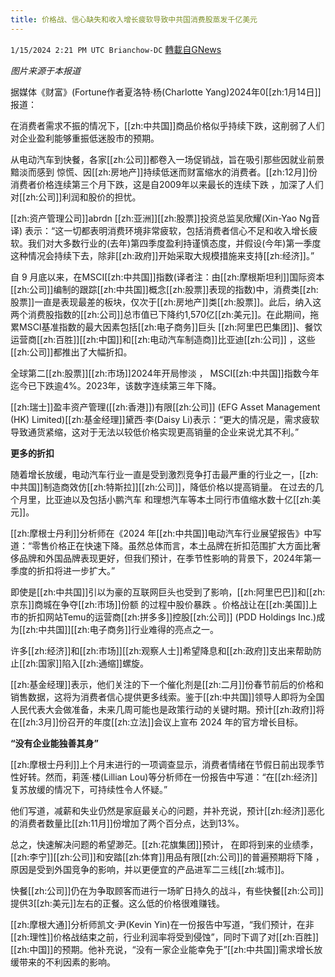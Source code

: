 ```yaml
---
title: 价格战、信心缺失和收入增长疲软导致中共国消费股蒸发千亿美元
---
```

`1/15/2024 2:21 PM UTC Brianchow-DC` [轉載自GNews](https://gnews.org/articles/2221459)

*图片来源于本报道*

据媒体《财富》(Fortune作者夏洛特·杨(Charlotte Yang)2024年0[[zh:1月14日]]报道：

在消费者需求不振的情况下，[[zh:中共国]]商品价格似乎持续下跌，这削弱了人们对企业盈利能够重振低迷股市的预期。

从电动汽车到快餐，各家[[zh:公司]]都卷入一场促销战，旨在吸引那些因就业前景黯淡而感到 惊慌、因[[zh:房地产]]持续低迷而财富缩水的消费者。[[zh:12月]]份消费者价格连续第三个月下跌，这是自2009年以来最长的连续下跌 ，加深了人们对[[zh:公司]]利润和股价的担忧。

[[zh:资产管理公司]]abrdn [[zh:亚洲]][[zh:股票]]投资总监吴欣耀(Xin-Yao Ng音译) 表示：“这一切都表明消费环境非常疲软，包括消费者信心不足和收入增长疲软。我们对大多数行业的(去年)第四季度盈利持谨慎态度，并假设(今年)第一季度这种情况会持续下去，除非[[zh:政府]]开始采取大规模措施来支持[[zh:经济]]。”

 自 9 月底以来，在MSCI[[zh:中共国]]指数(译者注：由[[zh:摩根斯坦利]]国际资本[[zh:公司]]编制的跟踪[[zh:中共国]]概念[[zh:股票]]表现的指数)中，消费类[[zh:股票]]一直是表现最差的板块，仅次于[[zh:房地产]]类[[zh:股票]]。此后，纳入这两个消费股指数的[[zh:公司]]总市值已下降约1,570亿[[zh:美元]]。在此期间，拖累MSCI基准指数的最大因素包括[[zh:电子商务]]巨头 [[zh:阿里巴巴集团]]、餐饮运营商[[zh:百胜]][[zh:中国]]和[[zh:电动汽车制造商]]比亚迪[[zh:公司]] ，这些[[zh:公司]]都推出了大幅折扣。

全球第二[[zh:股票]][[zh:市场]]2024年开局惨淡 ， MSCI[[zh:中共国]]指数今年迄今已下跌逾4%。2023年，该数字连续第三年下降。

[[zh:瑞士]]盈丰资产管理([[zh:香港]])有限[[zh:公司]] (EFG Asset Management (HK) Limited)[[zh:基金经理]]黛西·李(Daisy Li)表示：“更大的情况是，需求疲软导致通货紧缩，这对于无法以较低价格实现更高销量的企业来说尤其不利。”

**更多的折扣**

随着增长放缓，电动汽车行业一直是受到激烈竞争打击最严重的行业之一，[[zh:中共国]]制造商效仿[[zh:特斯拉]][[zh:公司]]，降低价格以提高销量。 在过去的几个月里，比亚迪以及包括小鹏汽车 和理想汽车等本土同行市值缩水数十亿[[zh:美元]]。

[[zh:摩根士丹利]]分析师在《2024 年[[zh:中共国]]电动汽车行业展望报告》中写道：“零售价格正在快速下降。虽然总体而言，本土品牌在折扣范围扩大方面比奢侈品牌和外国品牌表现更好，但我们预计，在季节性影响的背景下，2024年第一季度的折扣将进一步扩大。”

即使是[[zh:中共国]]引以为豪的互联网巨头也受到了影响，[[zh:阿里巴巴]]和[[zh:京东]]商城在争夺[[zh:市场]]份额 的过程中股价暴跌  。价格战让在[[zh:美国]]上市的折扣网站Temu的运营商[[zh:拼多多]]控股[[zh:公司]] (PDD Holdings Inc.)成为[[zh:中共国]][[zh:电子商务]]行业难得的亮点之一。

许多[[zh:经济]]和[[zh:市场]][[zh:观察人士]]希望降息和[[zh:政府]]支出来帮助防止[[zh:国家]]陷入[[zh:通缩]]螺旋。

[[zh:基金经理]]表示，他们关注的下一个催化剂是[[zh:二月]]份春节前后的价格和销售数据，这将为消费者信心提供更多线索。鉴于[[zh:中共国]]领导人即将为全国人民代表大会做准备，未来几周可能也是政策行动的关键时期。预计[[zh:政府]]将在[[zh:3月]]份召开的年度[[zh:立法]]会议上宣布 2024 年的官方增长目标。

**“没有企业能独善其身”**

[[zh:摩根士丹利]]上个月末进行的一项调查显示，消费者情绪在节假日前出现季节性好转。然而，莉莲·楼(Lillian Lou)等分析师在一份报告中写道：“在[[zh:经济]]复苏放缓的情况下，可持续性令人怀疑。”

他们写道，减薪和失业仍然是家庭最关心的问题，并补充说，预计[[zh:经济]]恶化的消费者数量比[[zh:11月]]份增加了两个百分点，达到13%。

总之，快速解决问题的希望渺茫。[[zh:花旗集团]]预计， 在即将到来的业绩季，[[zh:李宁]][[zh:公司]]和安踏[[zh:体育]]用品有限[[zh:公司]]的普遍预期将下降 ，原因是受到外国竞争的影响，并以更便宜的产品进军二三线[[zh:城市]]。

快餐[[zh:公司]]仍在为争取顾客而进行一场旷日持久的战斗，有些快餐[[zh:公司]]提供3[[zh:美元]]左右的正餐。这么低的价格很难赚钱。

[[zh:摩根大通]]分析师凯文·尹(Kevin Yin)在一份报告中写道，“我们预计，在非[[zh:理性]]价格战结束之前，行业利润率将受到侵蚀”，同时下调了对[[zh:百胜]][[zh:中国]]的预期。他补充说，“没有一家企业能幸免于”[[zh:中共国]]需求增长放缓带来的不利因素的影响。
